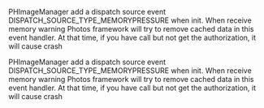 
PHImageManager add a dispatch source event DISPATCH_SOURCE_TYPE_MEMORYPRESSURE when init. When receive memory warning Photos framework will try to remove cached data in this event handler. At that time, if you have call but not get the authorization, it will cause crash

PHImageManager add a dispatch source event DISPATCH_SOURCE_TYPE_MEMORYPRESSURE when init. When receive memory warning Photos framework will try to remove cached data in this event handler. At that time, if you have call but not get the authorization, it will cause crash

